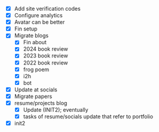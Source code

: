 - [x] Add site verification codes
- [x] Configure analytics
- [x] Avatar can be better
- [x] Fin setup
- [x] Migrate blogs
    - [x] Fin about
    - [x] 2024 book review
    - [x] 2023 book review
    - [x] 2022 book review
    - [x] frog poem
    - [x] i2h
    - [x] bot
- [x] Update at socials
- [x] Migrate papers
- [x] resume/projects blog
	- [x] Update (INIT2); eventually
	- [x] tasks of resume/socials update that refer to portfolio
- [x] init2
